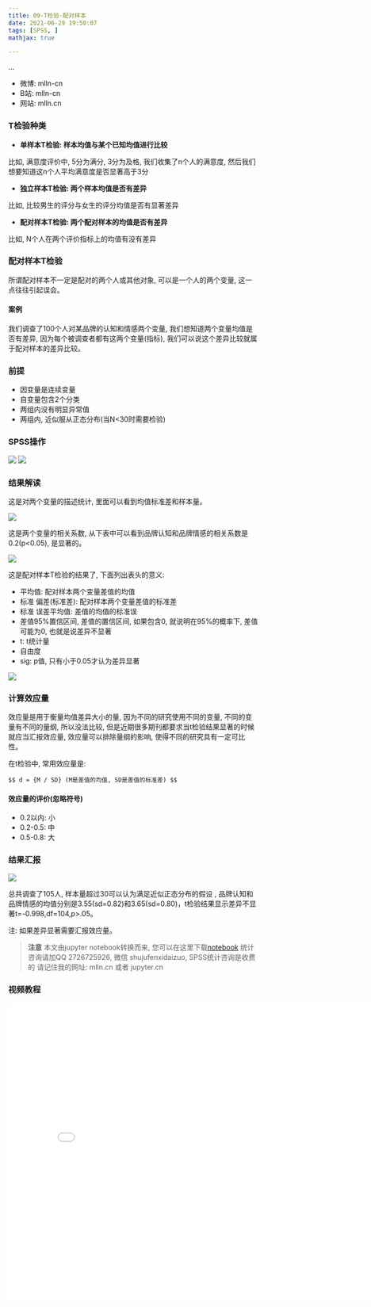 ```yaml
---
title: 09-T检验-配对样本
date: 2021-06-29 19:50:07
tags: [SPSS, ]
mathjax: true

---
```


...

<!-- more -->


- 微博: mlln-cn
- B站: mlln-cn
- 网站: mlln.cn

### T检验种类

- **单样本T检验: 样本均值与某个已知均值进行比较**

比如, 满意度评价中, 5分为满分, 3分为及格, 我们收集了n个人的满意度, 然后我们想要知道这n个人平均满意度是否显著高于3分

- **独立样本T检验: 两个样本均值是否有差异**

比如, 比较男生的评分与女生的评分均值是否有显著差异

- **配对样本T检验: 两个配对样本的均值是否有差异**

比如, N个人在两个评价指标上的均值有没有差异

### 配对样本T检验

所谓配对样本不一定是配对的两个人或其他对象, 可以是一个人的两个变量, 这一点往往引起误会。

#### 案例

我们调查了100个人对某品牌的认知和情感两个变量, 我们想知道两个变量均值是否有差异, 因为每个被调查者都有这两个变量(指标), 我们可以说这个差异比较就属于配对样本的差异比较。

### 前提

- 因变量是连续变量
- 自变量包含2个分类
- 两组内没有明显异常值
- 两组内, 近似服从正态分布(当N<30时需要检验)

### SPSS操作

<img src="imgs/09-01-spss.png">



<img src="imgs/09-02-spss.png">

### 结果解读

这是对两个变量的描述统计, 里面可以看到均值标准差和样本量。

<img src="imgs/09-03-spss.png">

这是两个变量的相关系数, 从下表中可以看到品牌认知和品牌情感的相关系数是0.2(p<0.05), 是显著的。

<img src="imgs/09-04-spss.png">

这是配对样本T检验的结果了, 下面列出表头的意义:

- 平均值: 配对样本两个变量差值的均值
- 标准 偏差(标准差): 配对样本两个变量差值的标准差
- 标准 误差平均值: 差值的均值的标准误
- 差值95%置信区间, 差值的置信区间, 如果包含0, 就说明在95%的概率下, 差值可能为0, 也就是说差异不显著
- t: t统计量
- 自由度
- sig: p值, 只有小于0.05才认为差异显著

<img src="imgs/09-05-spss.png">

### 计算效应量

效应量是用于衡量均值差异大小的量, 因为不同的研究使用不同的变量, 不同的变量有不同的量纲, 所以没法比较, 但是近期很多期刊都要求当t检验结果显著的时候就应当汇报效应量, 效应量可以排除量纲的影响, 使得不同的研究具有一定可比性。

在t检验中, 常用效应量是:

`$$
d = {M / SD} (M是差值的均值, SD是差值的标准差)
$$`

#### 效应量的评价(忽略符号)

- 0.2以内: 小
- 0.2-0.5: 中
- 0.5-0.8: 大

### 结果汇报


<img src="imgs/09-06-spss.png">


总共调查了105人, 样本量超过30可以认为满足近似正态分布的假设 , 品牌认知和品牌情感的均值分别是3.55(sd=0.82)和3.65(sd=0.80)，t检验结果显示差异不显著t=-0.998,df=104,p>.05。

注: 如果差异显著需要汇报效应量。


> **注意**
> 本文由jupyter notebook转换而来, 您可以在这里下载[notebook](09-T检验-配对样本.ipynb)
> 统计咨询请加QQ 2726725926, 微信 shujufenxidaizuo,  SPSS统计咨询是收费的
> 请记住我的网址: mlln.cn 或者 jupyter.cn

### 视频教程

<iframe src="//player.bilibili.com/player.html?bvid=BV1qK411g7GC&page=1" scrolling="no" border="0" frameborder="no" framespacing="0" allowfullscreen="true" style="width:800px;height:600px"> </iframe>